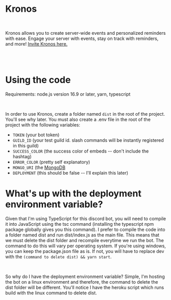 <h1>Kronos</h1>
<br />
<p>Kronos allows you to create server-wide events and personalized reminders with ease. Engage your server with events, stay on track with reminders, and more! <a href="https://discord.com/api/oauth2/authorize?client_id=972953087306240041&permissions=2147683456&scope=bot%20applications.commands">Invite Kronos here.</a></p>
<br />
<br />
<h1>Using the code</h1>
<p>Requirements: node.js version 16.9 or later, yarn, typescript</p>
<br />
<p>In order to use Kronos, create a folder named <code>dist</code> in the root of the project. You'll see why later. You must also create a .env file in the root of the project with the following variables:</p>
<ul>
<li><code>TOKEN</code> (your bot token)</li>
<li><code>GUILD_ID</code> (your test guild id. slash commands will be instantly registered in this guild)</li>
<li><code>SUCCESS_COLOR</code> (the success color of embeds -- don't include the hashtag)</li>
<li><code>ERROR_COLOR</code> (pretty self explanatory)</li>
<li><code>MONGO_URI</code> (the <a href="https://mongodb.com">MongoDB</a></li>
<li><code>DEPLOYMENT</code> (this should be false -- I'll explain this later)</li>
</ul>
<h1>What's up with the deployment environment variable?</h1>
<p>Given that I'm using TypeScript for this discord bot, you will need to compile it into JavaScript using the tsc command (installing the typescript npm package globally gives you this command). I prefer to compile the code into a folder named dist and run dist/index.js as the main file. This means that we must delete the dist folder and recompile everytime we run the bot. The command to do this will vary per operating system. If you're using windows, you can keep the package.json file as is. If not, you will have to replace dev with the <code>(command to delete dist) && yarn start</code>.</p>
<br />
<p>So why do I have the deployment environment variable? Simple, I'm hosting the bot on a linux environment and therefore, the command to delete the dist folder will be different. You'll notice I have the heroku script which runs build with the linux command to delete dist.</p>
